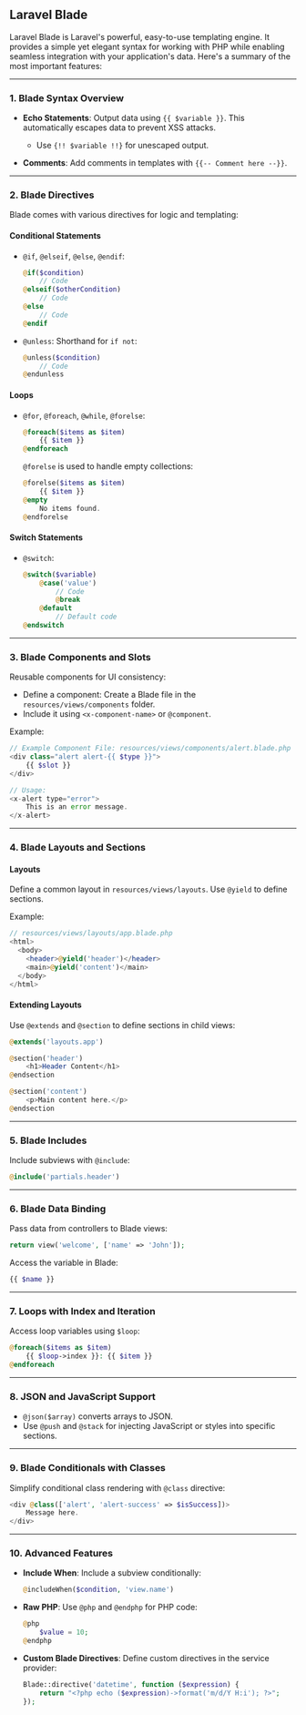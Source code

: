 ## **Laravel Blade**

Laravel Blade is Laravel's powerful, easy-to-use templating engine. It provides a simple yet elegant syntax for working with PHP while enabling seamless integration with your application's data. Here's a summary of the most important features:

---

### **1. Blade Syntax Overview**
- **Echo Statements**: Output data using `{{ $variable }}`. This automatically escapes data to prevent XSS attacks.
  - Use `{!! $variable !!}` for unescaped output.
  
- **Comments**: Add comments in templates with `{{-- Comment here --}}`.

---

### **2. Blade Directives**
Blade comes with various directives for logic and templating:

#### **Conditional Statements**
- `@if`, `@elseif`, `@else`, `@endif`:
  ```php
  @if($condition)
      // Code
  @elseif($otherCondition)
      // Code
  @else
      // Code
  @endif
  ```

- `@unless`: Shorthand for `if not`:
  ```php
  @unless($condition)
      // Code
  @endunless
  ```

#### **Loops**
- `@for`, `@foreach`, `@while`, `@forelse`:
  ```php
  @foreach($items as $item)
      {{ $item }}
  @endforeach
  ```

  `@forelse` is used to handle empty collections:
  ```php
  @forelse($items as $item)
      {{ $item }}
  @empty
      No items found.
  @endforelse
  ```

#### **Switch Statements**
- `@switch`:
  ```php
  @switch($variable)
      @case('value')
          // Code
          @break
      @default
          // Default code
  @endswitch
  ```

---

### **3. Blade Components and Slots**
Reusable components for UI consistency:
- Define a component: Create a Blade file in the `resources/views/components` folder.
- Include it using `<x-component-name>` or `@component`.

Example:
```php
// Example Component File: resources/views/components/alert.blade.php
<div class="alert alert-{{ $type }}">
    {{ $slot }}
</div>

// Usage:
<x-alert type="error">
    This is an error message.
</x-alert>
```

---

### **4. Blade Layouts and Sections**
#### **Layouts**
Define a common layout in `resources/views/layouts`. Use `@yield` to define sections.

Example:
```php
// resources/views/layouts/app.blade.php
<html>
  <body>
    <header>@yield('header')</header>
    <main>@yield('content')</main>
  </body>
</html>
```

#### **Extending Layouts**
Use `@extends` and `@section` to define sections in child views:
```php
@extends('layouts.app')

@section('header')
    <h1>Header Content</h1>
@endsection

@section('content')
    <p>Main content here.</p>
@endsection
```

---

### **5. Blade Includes**
Include subviews with `@include`:
```php
@include('partials.header')
```

---

### **6. Blade Data Binding**
Pass data from controllers to Blade views:
```php
return view('welcome', ['name' => 'John']);
```
Access the variable in Blade:
```php
{{ $name }}
```

---

### **7. Loops with Index and Iteration**
Access loop variables using `$loop`:
```php
@foreach($items as $item)
    {{ $loop->index }}: {{ $item }}
@endforeach
```

---

### **8. JSON and JavaScript Support**
- `@json($array)` converts arrays to JSON.
- Use `@push` and `@stack` for injecting JavaScript or styles into specific sections.

---

### **9. Blade Conditionals with Classes**
Simplify conditional class rendering with `@class` directive:
```php
<div @class(['alert', 'alert-success' => $isSuccess])>
    Message here.
</div>
```

---

### **10. Advanced Features**
- **Include When**: Include a subview conditionally:
  ```php
  @includeWhen($condition, 'view.name')
  ```
- **Raw PHP**: Use `@php` and `@endphp` for PHP code:
  ```php
  @php
      $value = 10;
  @endphp
  ```

- **Custom Blade Directives**: Define custom directives in the service provider:
  ```php
  Blade::directive('datetime', function ($expression) {
      return "<?php echo ($expression)->format('m/d/Y H:i'); ?>";
  });
  ```
